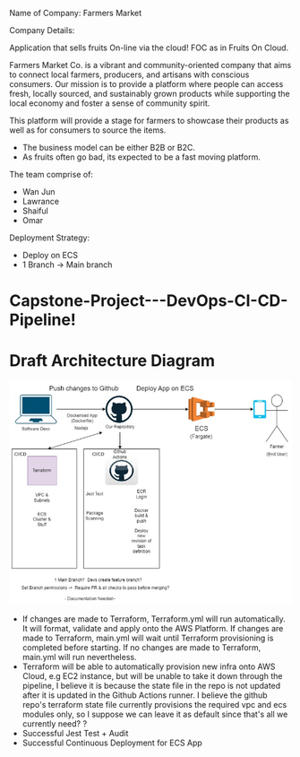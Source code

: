 Name of Company: Farmers Market

Company Details: 

Application that sells fruits On-line via the cloud! FOC as in Fruits On Cloud.

Farmers Market Co. is a vibrant and community-oriented company that aims to connect local farmers, producers, and artisans with conscious consumers. Our mission is to provide a platform where people can access fresh, locally sourced, and sustainably grown products while supporting the local economy and foster a sense of community spirit.

This platform will provide a stage for farmers to showcase their products as well as for consumers to source the items.
- The business model can be either B2B or B2C.
- As fruits often go bad, its expected to be a fast moving platform.

The team comprise of:
- Wan Jun
- Lawrance
- Shaiful
- Omar

Deployment Strategy:
- Deploy on ECS 
- 1 Branch -> Main branch

# Capstone-Project---DevOps-CI-CD-Pipeline!

# Draft Architecture Diagram
![Alt text](Capstone%20Project.jpg)

- If changes are made to Terraform, Terraform.yml will run automatically. It will format, validate and apply onto the AWS Platform. If changes are made to Terraform, main.yml will wait until Terraform provisioning is completed before starting. If no changes are made to Terraform, main.yml will run nevertheless. 
- Terraform will be able to automatically provision new infra onto AWS Cloud, e.g EC2 instance, but will be unable to take it down through the pipeline, I believe it is because the state file in the repo is not updated after it is updated in the Github Actions runner. I believe the github repo's terraform state file currently provisions the required vpc and ecs modules only, so I suppose we can leave it as default since that's all we currently need? ?
- Successful Jest Test + Audit 
- Successful Continuous Deployment for ECS App

